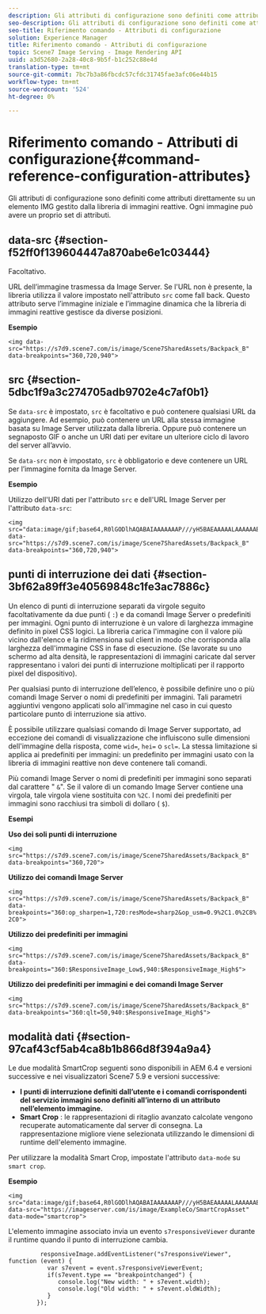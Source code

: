 ```yaml
---
description: Gli attributi di configurazione sono definiti come attributi direttamente su un elemento IMG gestito dalla libreria di immagini reattive. Ogni immagine può avere un proprio set di attributi.
seo-description: Gli attributi di configurazione sono definiti come attributi direttamente su un elemento IMG gestito dalla libreria di immagini reattive. Ogni immagine può avere un proprio set di attributi.
seo-title: Riferimento comando - Attributi di configurazione
solution: Experience Manager
title: Riferimento comando - Attributi di configurazione
topic: Scene7 Image Serving - Image Rendering API
uuid: a3d52680-2a28-40c8-9b5f-b1c252c88e4d
translation-type: tm+mt
source-git-commit: 7bc7b3a86fbcdc57cfdc31745fae3afc06e44b15
workflow-type: tm+mt
source-wordcount: '524'
ht-degree: 0%

---
```



# Riferimento comando - Attributi di configurazione{#command-reference-configuration-attributes}

Gli attributi di configurazione sono definiti come attributi direttamente su un elemento IMG gestito dalla libreria di immagini reattive. Ogni immagine può avere un proprio set di attributi.

## data-src {#section-f52ff0f139604447a870abe6e1c03444}

Facoltativo.

URL dell’immagine trasmessa da Image Server. Se l&#39;URL non è presente, la libreria utilizza il valore impostato nell&#39;attributo `src` come fall back. Questo attributo serve l’immagine iniziale e l’immagine dinamica che la libreria di immagini reattive gestisce da diverse posizioni.

**Esempio**

```
<img data-src="https://s7d9.scene7.com/is/image/Scene7SharedAssets/Backpack_B" data-breakpoints="360,720,940">
```

## src {#section-5dbc1f9a3c274705adb9702e4c7af0b1}

Se `data-src` è impostato, `src` è facoltativo e può contenere qualsiasi URL da aggiungere. Ad esempio, può contenere un URL alla stessa immagine basata su Image Server utilizzata dalla libreria. Oppure può contenere un segnaposto GIF o anche un URI dati per evitare un ulteriore ciclo di lavoro del server all’avvio.

Se `data-src` non è impostato, `src` è obbligatorio e deve contenere un URL per l’immagine fornita da Image Server.

**Esempio**

Utilizzo dell&#39;URI dati per l&#39;attributo `src` e dell&#39;URL Image Server per l&#39;attributo `data-src`:

```
<img src="data:image/gif;base64,R0lGODlhAQABAIAAAAAAAP///yH5BAEAAAAALAAAAAABAAEAAAIBRAA7" data-src="https://s7d9.scene7.com/is/image/Scene7SharedAssets/Backpack_B" data-breakpoints="360,720,940">
```

## punti di interruzione dei dati {#section-3bf62a89ff3e40569848c1fe3ac7886c}

Un elenco di punti di interruzione separati da virgole seguito facoltativamente da due punti ( `:`) e da comandi Image Server o predefiniti per immagini. Ogni punto di interruzione è un valore di larghezza immagine definito in pixel CSS logici. La libreria carica l&#39;immagine con il valore più vicino dall&#39;elenco e la ridimensiona sul client in modo che corrisponda alla larghezza dell&#39;immagine CSS in fase di esecuzione. (Se lavorate su uno schermo ad alta densità, le rappresentazioni di immagini caricate dal server rappresentano i valori dei punti di interruzione moltiplicati per il rapporto pixel del dispositivo).

Per qualsiasi punto di interruzione dell’elenco, è possibile definire uno o più comandi Image Server o nomi di predefiniti per immagini. Tali parametri aggiuntivi vengono applicati solo all&#39;immagine nel caso in cui questo particolare punto di interruzione sia attivo.

È possibile utilizzare qualsiasi comando di Image Server supportato, ad eccezione dei comandi di visualizzazione che influiscono sulle dimensioni dell&#39;immagine della risposta, come `wid=`, `hei=` o `scl=`. La stessa limitazione si applica ai predefiniti per immagini: un predefinito per immagini usato con la libreria di immagini reattive non deve contenere tali comandi.

Più comandi Image Server o nomi di predefiniti per immagini sono separati dal carattere &quot; `&`&quot;. Se il valore di un comando Image Server contiene una virgola, tale virgola viene sostituita con `%2C`. I nomi dei predefiniti per immagini sono racchiusi tra simboli di dollaro ( `$`).

**Esempi**

**Uso dei soli punti di interruzione**

`<img src="https://s7d9.scene7.com/is/image/Scene7SharedAssets/Backpack_B" data-breakpoints="360,720">`

**Utilizzo dei comandi Image Server**

`<img src="https://s7d9.scene7.com/is/image/Scene7SharedAssets/Backpack_B" data-breakpoints="360:op_sharpen=1,720:resMode=sharp2&op_usm=0.9%2C1.0%2C8%2C0">`

**Utilizzo dei predefiniti per immagini**

`<img src="https://s7d9.scene7.com/is/image/Scene7SharedAssets/Backpack_B" data-breakpoints="360:$ResponsiveImage_Low$,940:$ResponsiveImage_High$">`

**Utilizzo dei predefiniti per immagini e dei comandi Image Server**

`<img src="https://s7d9.scene7.com/is/image/Scene7SharedAssets/Backpack_B" data-breakpoints="360:qlt=50,940:$ResponsiveImage_High$">`

## modalità dati {#section-97caf43cf5ab4ca8b1b866d8f394a9a4}

Le due modalità SmartCrop seguenti sono disponibili in AEM 6.4 e versioni successive e nei visualizzatori Scene7 5.9 e versioni successive:

* **I punti di interruzione definiti dall’utente e i comandi corrispondenti del servizio immagini sono definiti all’interno di un attributo nell’elemento immagine.** 
* **Smart Crop** : le rappresentazioni di ritaglio avanzato calcolate vengono recuperate automaticamente dal server di consegna. La rappresentazione migliore viene selezionata utilizzando le dimensioni di runtime dell&#39;elemento immagine.

Per utilizzare la modalità Smart Crop, impostate l&#39;attributo `data-mode` su `smart crop`.

**Esempio**

```
<img 
src="data:image/gif;base64,R0lGODlhAQABAIAAAAAAAP///yH5BAEAAAAALAAAAAABAAEAAAIBRAA7" 
data-src="https://imageserver.com/is/image/ExampleCo/SmartCropAsset" 
data-mode="smartcrop">
```

L&#39;elemento immagine associato invia un evento `s7responsiveViewer` durante il runtime quando il punto di interruzione cambia.

```
         responsiveImage.addEventListener("s7responsiveViewer", function (event) { 
           var s7event = event.s7responsiveViewerEvent; 
           if(s7event.type == "breakpointchanged") { 
              console.log("New width: " + s7event.width); 
              console.log("Old width: " + s7event.oldWidth); 
           } 
        });
```

